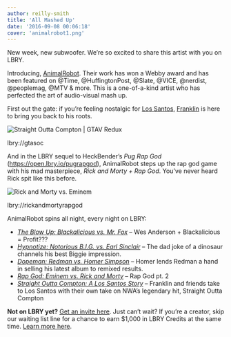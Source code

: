 ```yaml
---
author: reilly-smith
title: 'All Mashed Up'
date: '2016-09-08 00:06:18'
cover: 'animalrobot1.png'
---
```

New week, new subwoofer. We’re so excited to share this artist with you on LBRY.

Introducing, [AnimalRobot](https://www.facebook.com/animalrobot). Their work has won a Webby award and has been featured on @Time, @HuffingtonPost, @Slate, @VICE, @nerdist, @peoplemag, @MTV & more. This is a one-of-a-kind artist who has perfected the art of audio-visual mash up.

First out the gate: if you’re feeling nostalgic for [Los Santos](http://gta.wikia.com/wiki/Los_Santos_(HD_Universe)), [Franklin](http://gta.wikia.com/wiki/Franklin_Clinton) is here to bring you back to his roots.

![Straight Outta Compton | GTAV Redux](/img/news/gtav.png)

lbry://gtasoc

And in the LBRY sequel to HeckBender’s *Pug Rap God* (https://open.lbry.io/pugrapgod), AnimalRobot steps up the rap god game with his mad masterpiece, *Rick and Morty + Rap God*. You’ve never heard Rick spit like this before.

![Rick and Morty vs. Eminem](/img/news/rick.png)

lbry://rickandmortyrapgod

AnimalRobot spins all night, every night on LBRY:

- *[The Blow Up: Blackalicious vs. Mr. Fox](https://open.lbry.io/theblowup)* – Wes Anderson + Blackalicious = Profit???
- *[Hypnotize: Notorious B.I.G. vs. Earl Sinclair](https://open.lbry.io/hypnotize)* – The dad joke of a dinosaur channels his best Biggie impression.
- *[Dopeman: Redman vs. Homer Simpson](https://open.lbry.io/dopeman)* – Homer lends Redman a hand in selling his latest album to remixed results.
- *[Rap God: Eminem vs. Rick and Morty](https://open.lbry.io/rickandmortyrapgod)* – Rap God pt. 2
- *[Straight Outta Compton: A Los Santos Story](https://open.lbry.io/gtasoc)* – Franklin and friends take to Los Santos with their own take on NWA’s legendary hit, Straight Outta Compton

**Not on LBRY yet?** [Get an invite here](https://lbry.io/get). Just can’t wait? If you’re a creator, skip our waiting list line for a chance to earn $1,000 in LBRY Credits at the same time. [Learn more here](https://lbry.io/publish).
